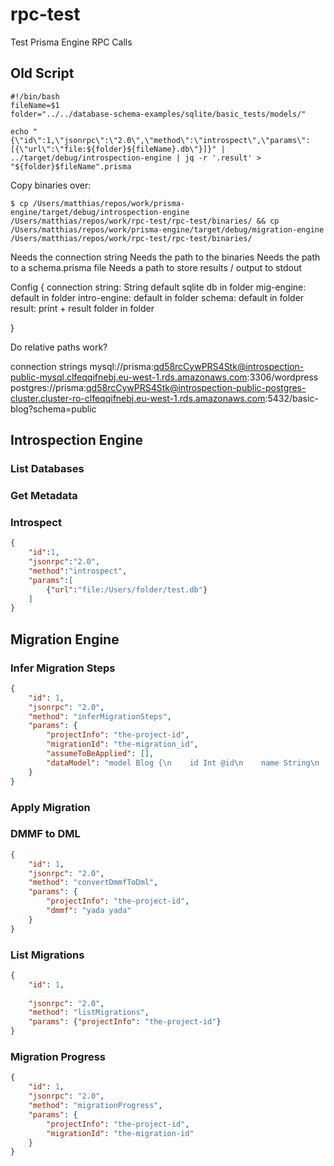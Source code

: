 # rpc-test
Test Prisma Engine RPC Calls

## Old Script
```shell
#!/bin/bash
fileName=$1
folder="../../database-schema-examples/sqlite/basic_tests/models/"

echo "{\"id\":1,\"jsonrpc\":\"2.0\",\"method\":\"introspect\",\"params\":[{\"url\":\"file:${folder}${fileName}.db\"}]}" | ../target/debug/introspection-engine | jq -r '.result' > "${folder}$fileName".prisma
```

Copy binaries over: 

```shell
$ cp /Users/matthias/repos/work/prisma-engine/target/debug/introspection-engine /Users/matthias/repos/work/rpc-test/rpc-test/binaries/ && cp /Users/matthias/repos/work/prisma-engine/target/debug/migration-engine  /Users/matthias/repos/work/rpc-test/rpc-test/binaries/
```


Needs the connection string
Needs the path to the binaries
Needs the path to a schema.prisma file
Needs a path to store results / output to stdout

Config {
    connection string: String default sqlite db in folder
    mig-engine: default in folder
    intro-engine: default in folder
    schema: default in folder
    result: print + result folder in folder

}

Do relative paths work?


connection strings
mysql://prisma:qd58rcCywPRS4Stk@introspection-public-mysql.clfeqqifnebj.eu-west-1.rds.amazonaws.com:3306/wordpress
postgres://prisma:qd58rcCywPRS4Stk@introspection-public-postgres-cluster.cluster-ro-clfeqqifnebj.eu-west-1.rds.amazonaws.com:5432/basic-blog?schema=public



## Introspection Engine




### List Databases

### Get Metadata

### Introspect

```json
{
    "id":1,
    "jsonrpc":"2.0",
    "method":"introspect",
    "params":[
        {"url":"file:/Users/folder/test.db"}
    ]
}
```


## Migration Engine

### Infer Migration Steps

```json
{
    "id": 1,
    "jsonrpc": "2.0",
    "method": "inferMigrationSteps",
    "params": {
        "projectInfo": "the-project-id",
        "migrationId": "the-migration_id",
        "assumeToBeApplied": [],
        "dataModel": "model Blog {\n    id Int @id\n    name String\n    viewCount Int\n    posts Post[]\n    authors Author[]\n}\n\nmodel Author {\n    id Int @id\n    name String?\n    authors Blog[]\n}\n\nmodel Post {\n    id Int @id\n    title String\n    tags String[]\n    blog Blog\n}"
    }
}
```


### Apply Migration

### DMMF to DML
```json
{
    "id": 1,
    "jsonrpc": "2.0",
    "method": "convertDmmfToDml",
    "params": {
        "projectInfo": "the-project-id",
        "dmmf": "yada yada"
    }
}
```



### List Migrations
```json
{
    "id": 1, 
    
    "jsonrpc": "2.0", 
    "method": "listMigrations", 
    "params": {"projectInfo": "the-project-id"}
}
```


### Migration Progress
```json
{
    "id": 1,
    "jsonrpc": "2.0",
    "method": "migrationProgress",
    "params": {
        "projectInfo": "the-project-id",
        "migrationId": "the-migration-id"
    }
}
```
